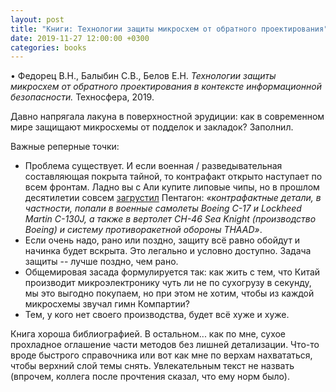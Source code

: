 ```yaml
---
layout: post
title: "Книги: Технологии защиты микросхем от обратного проектирования"
date: 2019-11-27 12:00:00 +0300
categories: books
---
```

• Федорец В.Н., Балыбин С.В., Белов Е.Н. *Технологии защиты микросхем от обратного проектирования в контексте информационной безопасности.* Техносфера, 2019.

Давно напрягала лакуна в поверхностной эрудиции: как в современном мире защищают микросхемы от подделок и закладок? Заполнил.

Важные реперные точки:
* Проблема существует. И если военная / разведывательная составляющая покрыта тайной, то контрафакт открыто наступает по всем фронтам. Ладно вы с Али купите липовые чипы, но в прошлом десятилетии совсем [загрустил](https://www.kommersant.ru/doc/1812027) Пентагон: *«контрафактные детали, в частности, попали в военные самолеты Boeing C-17 и Lockheed Martin C-130J, а также в вертолет CH-46 Sea Knight (производство Boeing) и систему противоракетной обороны THAAD»*.
* Если очень надо, рано или поздно, защиту всё равно обойдут и начинка будет вскрыта. Это легально и условно доступно. Задача защиты -- лучше поздно, чем рано.
* Общемировая засада формулируется так: как жить с тем, что Китай производит микроэлектронику чуть ли не по сухогрузу в секунду, мы это выгодно покупаем, но при этом не хотим, чтобы из каждой микросхемы звучал гимн Компартии?
* Тем, у кого нет своего производства, будет всё хуже и хуже.

Книга хороша библиографией. В остальном... как по мне, сухое прохладное оглашение части методов без лишней детализации. Что-то вроде быстрого справочника или вот как мне по верхам нахвататься, чтобы верхний слой темы снять. Увлекательным текст не назвать (впрочем, коллега после прочтения сказал, что ему норм было).
